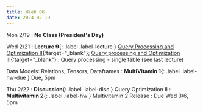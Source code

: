 ```yaml
---
title: Week 06
date: 2024-02-19
---
```


Mon 2/19
: **No Class (President's Day)** 
  
Wed 2/21
: **Lecture 9**{: .label .label-lecture } [Query Processing and Optimization II](https://docs.google.com/presentation/d/12caC9KxAm3KVuabjgZ2JlrJyeuqHxgvNN3amUS_cPhQ/edit#slide=id.g280911a5b6b_0_380){:target="\_blank"}; [Query processing and Optimization III](https://docs.google.com/presentation/d/1oRkLPt_dSoylL5-_e063a_nNjHCOFgzJ4EFxTl-09S0/edit#slide=id.g281f74244b6_0_704){:target="\_blank"}
	: Query processing - single table (see last lecture)

Data Models: Relations, Tensors, Dataframes
: **MultiVitamin 1**{: .label .label-hw-due } Due, 5pm

Thu 2/22
: **Discussion**{: .label .label-disc } Query Optimization II
: **Multivitamin 2**{: .label .label-hw } Multivitamin 2 Release
  : Due Wed 3/6, 5pm



